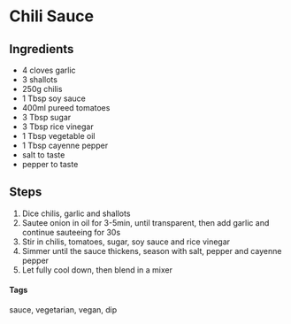 # Chili Sauce

## Ingredients

* 4 cloves garlic
* 3 shallots
* 250g chilis
* 1 Tbsp soy sauce
* 400ml pureed tomatoes
* 3 Tbsp sugar
* 3 Tbsp rice vinegar
* 1 Tbsp vegetable oil
* 1 Tbsp cayenne pepper
* salt to taste
* pepper to taste

## Steps

1. Dice chilis, garlic and shallots
2. Sautee onion in oil for 3-5min, until transparent, then add garlic and continue sauteeing for 30s
3. Stir in chilis, tomatoes, sugar, soy sauce and rice vinegar
4. Simmer until the sauce thickens, season with salt, pepper and cayenne pepper
5. Let fully cool down, then blend in a mixer

#### Tags
sauce, vegetarian, vegan, dip
